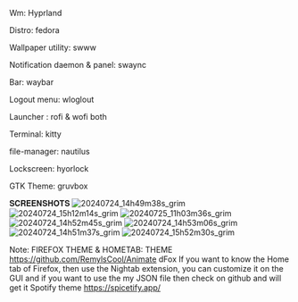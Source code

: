Wm: Hyprland

Distro: fedora

Wallpaper utility: swww

Notification daemon & panel: swaync

Bar: waybar

Logout menu: wloglout

Launcher : rofi & wofi both

Terminal: kitty

file-manager: nautilus

Lockscreen: hyorlock

GTK Theme: gruvbox

𝐒𝐂𝐑𝐄𝐄𝐍𝐒𝐇𝐎𝐓𝐒
![20240724_14h49m38s_grim](https://github.com/user-attachments/assets/ebf249f5-b4ec-471b-9238-f23f027edd74)
![20240724_15h12m14s_grim](https://github.com/user-attachments/assets/ba82bd81-a663-446a-9f3c-f2fa55e79928)
![20240725_11h03m36s_grim](https://github.com/user-attachments/assets/dbefa294-69a7-4058-80d2-6d03e9df9a0d)
![20240724_14h52m45s_grim](https://github.com/user-attachments/assets/827183ea-9721-42bb-9a1e-fee791d19cad)
![20240724_14h53m06s_grim](https://github.com/user-attachments/assets/5b76149b-dc3c-4205-9fbc-d4e6e530f9f5)
![20240724_14h51m37s_grim](https://github.com/user-attachments/assets/d51366e5-5f1c-4639-ab5b-80a96e199c56)
![20240724_15h52m30s_grim](https://github.com/user-attachments/assets/4d93d00b-b801-4536-81e2-650a85bdb379)



Note: FIREFOX THEME & HOMETAB:
THEME
https://github.com/RemylsCool/Animate dFox If you want to know the Home tab of Firefox, then use the Nightab extension, you can customize it on the GUI and if you want to use the my JSON file then check on github and will get it
Spotify theme
https://spicetify.app/
